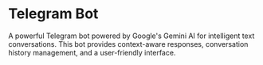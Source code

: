 # Telegram Bot

A powerful Telegram bot powered by Google's Gemini AI for intelligent text conversations. This bot provides context-aware responses, conversation history management, and a user-friendly interface.
